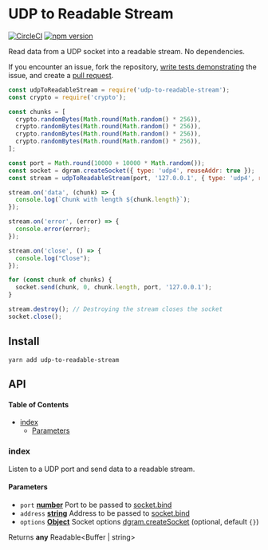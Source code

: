 # UDP to Readable Stream

[![CircleCI](https://circleci.com/gh/bunchtogether/udp-to-readable-stream.svg?style=svg)](https://circleci.com/gh/bunchtogether/udp-to-readable-stream) [![npm version](https://badge.fury.io/js/udp-to-readable-stream.svg)](http://badge.fury.io/js/udp-to-readable-stream)

Read data from a UDP socket into a readable stream. No dependencies.

If you encounter an issue, fork the repository, [write tests demonstrating](https://github.com/bunchtogether/udp-to-readable-stream/tree/master/tests) the issue, and create a [pull request](https://github.com/bunchtogether/udp-to-readable-stream).

```js
const udpToReadableStream = require('udp-to-readable-stream');
const crypto = require('crypto');

const chunks = [
  crypto.randomBytes(Math.round(Math.random() * 256)),
  crypto.randomBytes(Math.round(Math.random() * 256)),
  crypto.randomBytes(Math.round(Math.random() * 256)),
  crypto.randomBytes(Math.round(Math.random() * 256)),
];

const port = Math.round(10000 + 10000 * Math.random());
const socket = dgram.createSocket({ type: 'udp4', reuseAddr: true });
const stream = udpToReadableStream(port, '127.0.0.1', { type: 'udp4', reuseAddr: true });

stream.on('data', (chunk) => {
  console.log(`Chunk with length ${chunk.length}`);
});

stream.on('error', (error) => {
  console.error(error);
});

stream.on('close', () => {
  console.log("Close");
});

for (const chunk of chunks) {
  socket.send(chunk, 0, chunk.length, port, '127.0.0.1');
}

stream.destroy(); // Destroying the stream closes the socket
socket.close();
```

## Install

`yarn add udp-to-readable-stream`

## API

<!-- Generated by documentation.js. Update this documentation by updating the source code. -->

#### Table of Contents

-   [index](#index)
    -   [Parameters](#parameters)

### index

Listen to a UDP port and send data to a readable stream.

#### Parameters

-   `port` **[number](https://developer.mozilla.org/docs/Web/JavaScript/Reference/Global_Objects/Number)** Port to be passed to [socket.bind](https://nodejs.org/api/dgram.html#dgram_socket_bind_port_address_callback)
-   `address` **[string](https://developer.mozilla.org/docs/Web/JavaScript/Reference/Global_Objects/String)** Address to be passed to [socket.bind](https://nodejs.org/api/dgram.html#dgram_socket_bind_port_address_callback)
-   `options` **[Object](https://developer.mozilla.org/docs/Web/JavaScript/Reference/Global_Objects/Object)** Socket options [dgram.createSocket](https://nodejs.org/api/dgram.html#dgram_dgram_createsocket_options_callback) (optional, default `{}`)

Returns **any** Readable&lt;Buffer | string>

